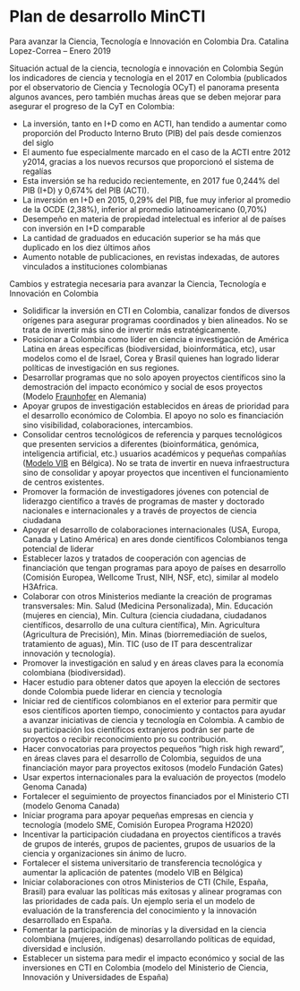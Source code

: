 # Plan de desarrollo MinCTI
Para avanzar la Ciencia, Tecnología e Innovación en Colombia
Dra. Catalina Lopez-Correa – Enero 2019

Situación actual de la ciencia, tecnología e innovación en Colombia
Según los indicadores de ciencia y tecnología en el 2017 en Colombia (publicados por el observatorio de Ciencia y Tecnología OCyT) el panorama presenta algunos avances, pero también muchas áreas que se deben mejorar para asegurar el progreso de la CyT en Colombia:
-	La inversión, tanto en I+D como en ACTI, han tendido a aumentar como proporción del Producto Interno Bruto (PIB) del país desde comienzos del siglo
-	El aumento fue especialmente marcado en el caso de la ACTI entre 2012 y2014, gracias a los nuevos recursos que proporcionó el sistema de regalías
-	Esta inversión se ha reducido recientemente, en 2017 fue 0,244% del PIB (I+D) y 0,674% del PIB (ACTI).
-	La inversión en I+D en 2015, 0,29% del PIB, fue muy inferior al promedio de la OCDE (2,38%), inferior al promedio latinoamericano (0,70%) 
-	Desempeño en materia de propiedad intelectual es inferior al de países con inversión en I+D comparable
-	La cantidad de graduados en educación superior se ha más que duplicado en los diez últimos años
-	Aumento notable de publicaciones, en revistas indexadas, de autores vinculados a instituciones colombianas

Cambios y estrategia necesaria para avanzar la Ciencia, Tecnología e Innovación en Colombia
-	Solidificar la inversión en CTI en Colombia, canalizar fondos de diversos orígenes para asegurar programas coordinados y bien alineados. No se trata de invertir más sino de invertir más estratégicamente.
-	Posicionar a Colombia como líder en ciencia e investigación de América Latina en áreas específicas (biodiversidad, bioinformática, etc), usar modelos como el de Israel, Corea y Brasil quienes han logrado liderar políticas de investigación en sus regiones.
-	Desarrollar programas que no solo apoyen proyectos científicos sino la demostración del impacto económico y social de esos proyectos (Modelo [Fraunhofer](https://www.competeprosper.ca/blog/fraunhofer-institutes-offer-model-for-boosting-commercialization-in-ontario) en Alemania)
-	Apoyar grupos de investigación establecidos en áreas de prioridad para el desarrollo económico de Colombia. El apoyo no solo es financiación sino visibilidad, colaboraciones, intercambios. 
-	Consolidar centros tecnológicos de referencia  y parques tecnológicos que presenten servicios a diferentes (bioinformática, genómica, inteligencia artificial, etc.) usuarios académicos y pequeñas compañías ([Modelo VIB](http://www.vib.be/en/research/services/Pages/default.aspx) en Bélgica). No se trata de invertir en nueva infraestructura sino de consolidar y apoyar proyectos que incentiven el funcionamiento de centros existentes.
-	Promover la formación de investigadores jóvenes con potencial de liderazgo científico a través de programas de master y doctorado nacionales e internacionales y a través de proyectos de ciencia ciudadana
-	Apoyar el desarrollo de colaboraciones internacionales (USA, Europa, Canada y Latino América) en ares donde científicos Colombianos tenga potencial de liderar 
-	Establecer lazos y tratados de cooperación con agencias de financiación que tengan programas para apoyo de países en desarrollo (Comisión Europea, Wellcome Trust, NIH, NSF, etc), similar al modelo H3Africa.
-	Colaborar con otros Ministerios mediante la creación de programas transversales: Min. Salud (Medicina Personalizada), Min. Educación (mujeres en ciencia), Min. Cultura (ciencia ciudadana, ciudadanos científicos, desarrollo de una cultura científica), Min. Agricultura (Agricultura de Precisión), Min. Minas (biorremediación de suelos, tratamiento de aguas), Min. TIC (uso de IT para descentralizar innovación y tecnología).
-	Promover la investigación en salud y en áreas claves para la economía colombiana (biodiversidad).
-	Hacer estudio para obtener datos que apoyen la elección de sectores donde Colombia puede liderar en ciencia y tecnología
-	Iniciar red de científicos colombianos en el exterior para permitir que esos científicos aporten tiempo, conocimiento y contactos para ayudar a avanzar iniciativas de ciencia y tecnología en Colombia. A cambio de su participación los científicos extranjeros podrán ser parte de proyectos o recibir reconocimiento pro su contribución.
-	Hacer convocatorias para proyectos pequeños “high risk high reward”, en áreas claves para el desarrollo de Colombia, seguidos de una financiación mayor para proyectos exitosos (modelo Fundación Gates)
-	Usar expertos internacionales para la evaluación de proyectos (modelo Genoma Canada)
-	Fortalecer el seguimiento de proyectos financiados por el Ministerio CTI (modelo Genoma Canada)
-	Iniciar programa para apoyar pequeñas empresas en ciencia y tecnología (modelo SME, Comisión Europea Programa H2020)
-	Incentivar la participación ciudadana en proyectos científicos a través de grupos de interés, grupos de pacientes, grupos de usuarios de la ciencia y organizaciones sin ánimo de lucro.
-	Fortalecer el sistema universitario de transferencia tecnológica y aumentar la aplicación de patentes (modelo VIB en Bélgica)
-	Iniciar colaboraciones con otros Ministerios de CTI (Chile, España, Brasil) para evaluar las políticas más exitosas y alinear programas con las prioridades de cada país. Un ejemplo seria el un modelo de evaluación de la transferencia del conocimiento y la innovación desarrollado en España.
-	Fomentar la participación de minorías y la diversidad en la ciencia colombiana (mujeres, indígenas) desarrollando políticas de equidad, diversidad e inclusión.
-	Establecer un sistema para medir el impacto económico y social de las inversiones en CTI en Colombia (modelo del Ministerio de Ciencia, Innovación y Universidades de España) 
